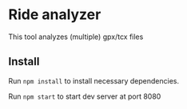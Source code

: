 # Ride analyzer

This tool analyzes (multiple) gpx/tcx files

## Install

Run `npm install` to install necessary dependencies.

Run `npm start` to start dev server at port 8080
